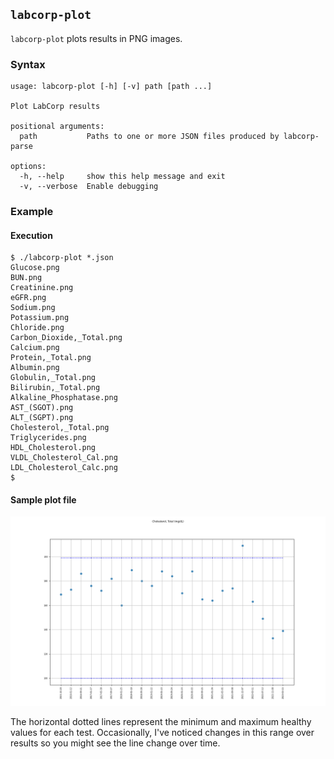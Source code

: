 ## `labcorp-plot`
`labcorp-plot` plots results in PNG images.

### Syntax
```commandline
usage: labcorp-plot [-h] [-v] path [path ...]

Plot LabCorp results

positional arguments:
  path           Paths to one or more JSON files produced by labcorp-parse

options:
  -h, --help     show this help message and exit
  -v, --verbose  Enable debugging
```

### Example

#### Execution
```commandline
$ ./labcorp-plot *.json
Glucose.png
BUN.png
Creatinine.png
eGFR.png
Sodium.png
Potassium.png
Chloride.png
Carbon_Dioxide,_Total.png
Calcium.png
Protein,_Total.png
Albumin.png
Globulin,_Total.png
Bilirubin,_Total.png
Alkaline_Phosphatase.png
AST_(SGOT).png
ALT_(SGPT).png
Cholesterol,_Total.png
Triglycerides.png
HDL_Cholesterol.png
VLDL_Cholesterol_Cal.png
LDL_Cholesterol_Calc.png
$
```

#### Sample plot file
![Cholesterol,_Total.png](images%2FCholesterol%2C_Total.png)

The horizontal dotted lines represent the minimum and maximum healthy values for each test. Occasionally, I've noticed changes in this range over results so you might see the line change over time.